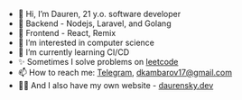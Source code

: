 - 👋 Hi, I’m Dauren, 21 y.o. software developer
- 🎸 Backend - Nodejs, Laravel, and Golang
- 💅 Frontend - React, Remix
- 👀 I’m interested in computer science
- 🌱 I’m currently learning CI/CD
- ✨ Sometimes I solve problems on [leetcode](https://leetcode.com/daurensky)
- 📫 How to reach me: [Telegram](https://t.me/daurensky), <dkambarov17@gmail.com>
- 🧑‍💻 And I also have my own website - [daurensky.dev](https://daurensky.dev)
